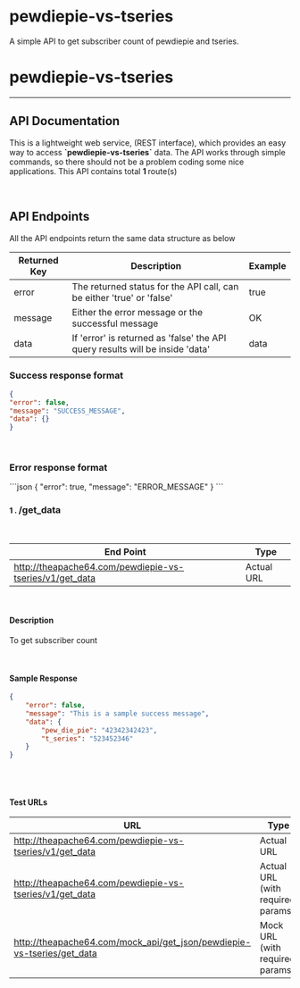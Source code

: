 # pewdiepie-vs-tseries
A simple API to get subscriber count of pewdiepie and tseries.


<div class="container">

<h1>pewdiepie-vs-tseries
</h1>

<hr>

<h2>API Documentation</h2>
<p>This is a lightweight web service, (REST interface), which provides an easy way to access
<b>`pewdiepie-vs-tseries`</b> data. The
API works through simple commands, so there should not be a problem coding some nice applications. This API
contains total <b>1
</b> route(s)</b>
</p>

<br>

<h2>API Endpoints</h2>
<p>All the API endpoints return the same data structure as below
</p>


<div class="row">
<div class="col-md-8">
<table class="table table-bordered ">
<thead>
<tr>
<th>Returned Key</th>
<th>Description</th>
<th>Example</th>
</tr>
</thead>
<tbody>
<tr>
<td>error</td>
<td>The returned status for the API call, can be either 'true' or 'false'</td>
<td>true</td>
</tr>
<tr>
<td>message</td>
<td>Either the error message or the successful message</td>
<td>OK</td>
</tr>
<tr>
<td>data</td>
<td>If 'error' is returned as 'false' the API query results will be inside 'data'</td>
<td>data</td>
</tr>
</tbody>
</table>
</div>
</div>


<div class="row">
<div class="col-md-9">
<h3>Success response format</h3>

```json
{
"error": false,
"message": "SUCCESS_MESSAGE",
"data": {}
}
```

<br>

<h3>Error response format</h3>
```json
{
"error": true,
"message": "ERROR_MESSAGE"
}
```
</div>
</div>


<div>
<h3 style="cursor: pointer;" class="h3RouteName">
<small>1
.
</small>
/get_data
</h3>

<br>

<div class="routeContent">

<div class="row">
<div class="col-md-9">
<table class="table table-bordered ">
<thead>
<tr>
<th>End Point</th>
<th>Type</th>
</tr>
</thead>
<tbody>
<tr>
<td>
    <a href="http://theapache64.com/pewdiepie-vs-tseries/v1/get_data">http://theapache64.com/pewdiepie-vs-tseries/v1/get_data
    </a></td>
<td>Actual URL</td>
</tr>
</table>
</div>
</div>

<br>

<h4><b>Description</b></h4>
<p>To get subscriber count
</p>
<br>





<div class="no-print">
<h4><b>Sample Response</b></h4>




<div class="row">
<div class="col-md-10">

```json
{
    "error": false,
    "message": "This is a sample success message",
    "data": {
        "pew_die_pie": "42342342423",
        "t_series": "523452346"
    }
}
```
</div>
</div>

<br>
</div>
<br>


<h4><b>Test URLs</b></h4>
<div class="row">
<div class="col-md-10">
<table class="table table-bordered ">
<thead>
<tr>
<th>URL</th>
<th>Type</th>
</tr>
</thead>
<tbody>


<tr>
<td>
    <a target="_blank" href="http://theapache64.com/pewdiepie-vs-tseries/v1/get_data">http://theapache64.com/pewdiepie-vs-tseries/v1/get_data
    </a></td>
<td>Actual URL</td>
</tr>

<tr>
<td>
    <a target="_blank"
       href="http://theapache64.com/pewdiepie-vs-tseries/v1/get_data?is_skip_auth=true">http://theapache64.com/pewdiepie-vs-tseries/v1/get_data
    </a></td>
<td>Actual URL (with required params.)</td>
</tr>


<tr>
<td>
    <a target="_blank"
       href="http://theapache64.com/mock_api/get_json/pewdiepie-vs-tseries/get_data?is_skip_auth=true">
        http://theapache64.com/mock_api/get_json/pewdiepie-vs-tseries/get_data
    </a></td>
<td>Mock URL (with required params.)</td>
</tr>
</tbody>
</table>
</div>
</div>
</div>
</div>




</div>